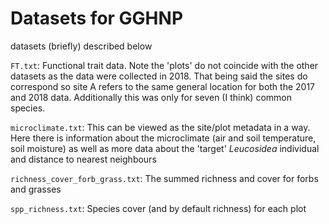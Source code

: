 # Datasets for GGHNP

datasets (briefly) described below

`FT.txt`: Functional trait data. Note the 'plots' do not coincide with the other datasets as the data were collected in 2018. That being said the sites do correspond so site A refers to the same general location for both the 2017 and 2018 data. Additionally this was only for seven (I think) common species.

`microclimate.txt`: This can be viewed as the site/plot metadata in a way. Here there is information about the microclimate (air and soil temperature, soil moisture) as well as more data about the 'target' *Leucosidea* individual and distance to nearest neighbours

`richness_cover_forb_grass.txt`: The summed richness and cover for forbs and grasses 

`spp_richness.txt`: Species cover (and by default richness) for each plot